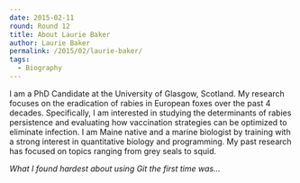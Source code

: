 ```yaml
---
date: 2015-02-11
round: Round 12
title: About Laurie Baker
author: Laurie Baker
permalink: /2015/02/laurie-baker/
tags:
  - Biography
---
```

I am a PhD Candidate at the University of Glasgow, Scotland. My research focuses on the eradication of rabies in European foxes over the past 4 decades. Specifically, I am interested in studying the determinants of rabies persistence and evaluating how vaccination strategies can be optimized to eliminate infection. I am Maine native and a marine biologist by training with a strong interest in quantitative biology and programming. My past research has focused on topics ranging from grey seals to squid. 

*What I found hardest about using Git the first time was...*
